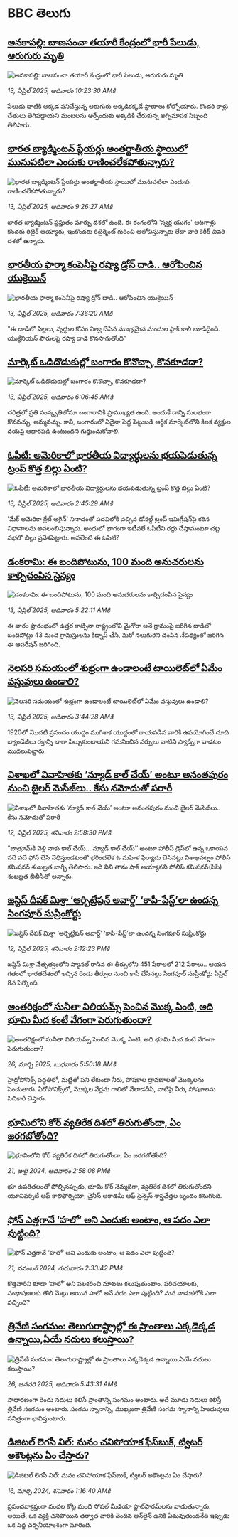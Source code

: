 # BBC తెలుగు## [అనకాపల్లి: బాణసంచా తయారీ కేంద్రంలో భారీ పేలుడు, ఆరుగురు మృతి](https://www.bbc.com/telugu/articles/cjewl127j1ko?at_campaign=githubrss)![అనకాపల్లి: బాణసంచా తయారీ కేంద్రంలో భారీ పేలుడు, ఆరుగురు మృతి](https://ichef.bbci.co.uk/ace/standard/240/cpsprodpb/7e77/live/1e243de0-184f-11f0-8a1e-3ff815141b98.jpg)_13, ఏప్రిల్ 2025, ఆదివారం 10:23:30 AMకి_పేలుడు ధాటికి అక్కడ పనిచేస్తున్న ఆరుగురు అక్కడికక్కడే ప్రాణాలు కోల్పోయారు. కొందరి కాళ్లు చేతులు తెగిపడ్డాయని మంటలను ఆర్పేందుకు అక్కడికి చేరుకున్న అగ్నిమాపక సిబ్బంది తెలిపారు.## [భారత బ్యాడ్మింటన్‌ ప్లేయర్లు అంతర్జాతీయ స్థాయిలో మునుపటిలా ఎందుకు రాణించలేకపోతున్నారు?](https://www.bbc.com/telugu/articles/cp34q9ygj4xo?at_campaign=githubrss)![భారత బ్యాడ్మింటన్‌ ప్లేయర్లు అంతర్జాతీయ స్థాయిలో మునుపటిలా ఎందుకు రాణించలేకపోతున్నారు?](https://ichef.bbci.co.uk/ace/standard/240/cpsprodpb/1dc4/live/620bf130-16ef-11f0-a455-cf1d5f751d2f.jpg)_13, ఏప్రిల్ 2025, ఆదివారం 9:26:27 AMకి_భారత బ్యాడ్మింటన్ ప్రస్తుతం మార్పు దశలో ఉంది. ఈ రంగంలోని 'స్వర్ణ యుగం' ఆటగాళ్లు కొందరు రిటైర్ అయ్యారు, ఇంకొందరు రిటైర్మెంట్ గురించి ఆలోచిస్తున్నారు లేదా వారి కెరీర్ చివరి దశలో ఉన్నారు.## [భారతీయ ఫార్మా కంపెనీపై రష్యా డ్రోన్  దాడి.. ఆరోపించిన యుక్రెయిన్ ](https://www.bbc.com/telugu/articles/c4g42933zzeo?at_campaign=githubrss)![భారతీయ ఫార్మా కంపెనీపై రష్యా డ్రోన్  దాడి.. ఆరోపించిన యుక్రెయిన్ ](https://ichef.bbci.co.uk/ace/standard/240/cpsprodpb/bdd1/live/76b0e450-182b-11f0-bd2f-2fcf8b3cbb0f.jpg)_13, ఏప్రిల్ 2025, ఆదివారం 7:36:20 AMకి_"ఈ దాడిలో పిల్లలు, వృద్ధుల కోసం నిల్వ చేసిన ముఖ్యమైన మందుల స్టాక్ కాలి బూడిదైంది. యుక్రేనియన్ పౌరులపై రష్యా దాడి కొనసాగుతోంది"## [మార్కెట్ ఒడిదొడుకుల్లో బంగారం కొనొచ్చా, కొనకూడదా?](https://www.bbc.com/telugu/articles/cg41v7gwvwro?at_campaign=githubrss)![మార్కెట్ ఒడిదొడుకుల్లో బంగారం కొనొచ్చా, కొనకూడదా?](https://ichef.bbci.co.uk/ace/standard/240/cpsprodpb/4647/live/3997fe80-176a-11f0-8a1e-3ff815141b98.jpg)_13, ఏప్రిల్ 2025, ఆదివారం 6:06:45 AMకి_చరిత్రలో ప్రతి సంస్కృతిలోనూ బంగారానికి ప్రాముఖ్యత ఉంది. అందుకే దాన్ని సులభంగా కొనవచ్చు, అమ్మవచ్చు. కానీ,  బంగారంలో ఏదైనా పెద్ద పెట్టుబడి ఆర్థిక మార్కెట్‌లోని కీలక వ్యక్తుల దయపై ఆధారపడి ఉంటుందని గుర్తుంచుకోవాలి.## [ఓపీటీ: అమెరికాలో భారతీయ విద్యార్ధులను భయపెడుతున్న ట్రంప్ కొత్త బిల్లు ఏంటి?](https://www.bbc.com/telugu/articles/c62j62yrg81o?at_campaign=githubrss)![ఓపీటీ: అమెరికాలో భారతీయ విద్యార్ధులను భయపెడుతున్న ట్రంప్ కొత్త బిల్లు ఏంటి?](https://ichef.bbci.co.uk/ace/standard/240/cpsprodpb/96fc/live/9e708580-178c-11f0-8a1e-3ff815141b98.jpg)_13, ఏప్రిల్ 2025, ఆదివారం 2:45:29 AMకి_'మేక్ అమెరికా గ్రేట్ అగైన్' నినాదంతో పదవిలోకి వచ్చిన డోనల్డ్ ట్రంప్ ఇమిగ్రేషన్‌పై కఠిన విధానాలను అవలంబిస్తున్నారు. అందులో భాగంగా ఇటీవలే ఓపీటీని రద్దు చేస్తామంటూ చట్ట సభలో బిల్లు ప్రవేశపెట్టారు. అసలేంటి ఈ ఓపీటీ?## [డంకరామి: ఈ బందిపోటును, 100 మంది అనుచరులను కాల్చిచంపిన సైన్యం](https://www.bbc.com/telugu/articles/cj3xrrn7gedo?at_campaign=githubrss)![డంకరామి: ఈ బందిపోటును, 100 మంది అనుచరులను కాల్చిచంపిన సైన్యం](https://ichef.bbci.co.uk/ace/standard/240/cpsprodpb/bc45/live/d56aa860-1807-11f0-b1b3-7358f8d35a35.jpg)_13, ఏప్రిల్ 2025, ఆదివారం 5:22:11 AMకి_ఈ వారం ప్రారంభంలో ఉత్తర కాట్సినా రాష్ట్రంలోని మైగోరా అనే గ్రామంపై జరిగిన  దాడిలో బందిపోట్లు 43 మంది గ్రామస్తులను కిడ్నాప్ చేసి, మరో నలుగురిని చంపిన నేపథ్యంలో జరిగిన ఈ ఆపరేషన్‌ జరిగింది.## [నెలసరి సమయంలో శుభ్రంగా ఉండాలంటే టాయిలెట్‌లో ఏమేం వస్తువులు ఉండాలి?](https://www.bbc.com/telugu/articles/cwyqx50wgryo?at_campaign=githubrss)![నెలసరి సమయంలో శుభ్రంగా ఉండాలంటే టాయిలెట్‌లో ఏమేం వస్తువులు ఉండాలి?](https://ichef.bbci.co.uk/ace/standard/240/cpsprodpb/cb1d/live/2c3cdb20-17c4-11f0-a710-e18c9fa98fc5.jpg)_13, ఏప్రిల్ 2025, ఆదివారం 3:44:28 AMకి_1920లో మొదటి ప్రపంచం యుద్ధం ముగిశాక యుద్ధంలో గాయపడిన వారికి ఉపయోగించే దూది బ్యాండేజీలు రక్తాన్ని బాగా పీల్చుకుంటాయని గమనించిన నర్సులు వాటిని ప్యాడ్స్‌గా వాడటం మొదలుపెట్టారు.## [విశాఖలో వివాహితకు ‘న్యూడ్ కాల్ చేయ్’ అంటూ అనంతపురం నుంచి జైలర్ మెసేజ్‌లు.. కేసు నమోదుతో పరారీ](https://www.bbc.com/telugu/articles/c9349yz09p9o?at_campaign=githubrss)![విశాఖలో వివాహితకు ‘న్యూడ్ కాల్ చేయ్’ అంటూ అనంతపురం నుంచి జైలర్ మెసేజ్‌లు.. కేసు నమోదుతో పరారీ](https://ichef.bbci.co.uk/ace/standard/240/cpsprodpb/281c/live/651ffe00-17aa-11f0-8a1e-3ff815141b98.jpg)_12, ఏప్రిల్ 2025, శనివారం 2:58:30 PMకి_"బాత్రూమ్‌కి వెళ్లి నాకు కాల్ చేయ్... న్యూడ్ కాల్ చేయ్’’ అంటూ పోలీస్ డ్రెస్‌లో ఉన్న ఒకాయన పదే పదే ఫోన్ చేసి వేధిస్తుండటంతో భరించలేక ఓ మహిళ ఫిర్యాదు చేసినట్లు విశాఖపట్నం పోలీస్ కమిషనర్ శంఖబ్రత బాగ్చీ తెలిపారు. 
ఇది విని తాను షాక్ అయ్యానని పోలీస్ కమిషనర్(సీపీ) శంఖబ్రత బీబీసీతో అన్నారు.## [జస్టిస్ దీపక్ మిశ్రా ‘ఆర్బిట్రేషన్ అవార్డ్’ ‘కాపీ-పేస్ట్’లా ఉందన్న సింగపూర్ సుప్రీంకోర్టు](https://www.bbc.com/telugu/articles/ckgx4j30dnyo?at_campaign=githubrss)![జస్టిస్ దీపక్ మిశ్రా ‘ఆర్బిట్రేషన్ అవార్డ్’ ‘కాపీ-పేస్ట్’లా ఉందన్న సింగపూర్ సుప్రీంకోర్టు](https://ichef.bbci.co.uk/ace/standard/240/cpsprodpb/1be7/live/02ac3470-17a8-11f0-b1b3-7358f8d35a35.jpg)_12, ఏప్రిల్ 2025, శనివారం 2:12:23 PMకి_జస్టిస్ మిశ్రా నేతృత్వంలోని ప్యానల్ రాసిన ఈ తీర్పులోని 451 పేరాలలో 212 పేరాలు.. ఆయన గతంలో భారతదేశంలో ఇచ్చిన రెండు తీర్పుల నుంచి కాపీ చేసినట్లు సింగపూర్ సుప్రీంకోర్టు ఏప్రిల్ 8న పేర్కొంది.## [అంతరిక్షంలో సునీతా విలియమ్స్ పెంచిన మొక్క ఏంటి, అది భూమి మీద కంటే వేగంగా పెరుగుతుందా?](https://www.bbc.com/telugu/articles/c1mn43gmj39o?at_campaign=githubrss)![అంతరిక్షంలో సునీతా విలియమ్స్ పెంచిన మొక్క ఏంటి, అది భూమి మీద కంటే వేగంగా పెరుగుతుందా?](https://ichef.bbci.co.uk/ace/standard/240/cpsprodpb/931a/live/71e4f570-0966-11f0-94d4-6f954f5dcfa3.jpg)_26, మార్చి 2025, బుధవారం 5:50:18 AMకి_హైడ్రోపోనిక్స్‌ పద్ధతిలో, మట్టితో పని లేకుండా నీరు, పోషకాల ద్రావణాలతో మొక్కలను పెంచుతారు. ఏరోపోనిక్స్‌లో, మొక్కల వేర్లను గాలిలో వేలాడదీసి, వాటిపై నీరు, పోషకాలను పిచికారీ చేస్తారు.## [భూమిలోని కోర్ వ్యతిరేక దిశలో తిరుగుతోందా, ఏం జరగబోతోంది?](https://www.bbc.com/telugu/articles/crgr7rnd7g4o?at_campaign=githubrss)![భూమిలోని కోర్ వ్యతిరేక దిశలో తిరుగుతోందా, ఏం జరగబోతోంది?](https://ichef.bbci.co.uk/ace/standard/240/cpsprodpb/cc28/live/4457bc00-3ec3-11ef-b2f4-77406157b906.jpg)_21, జులై 2024, ఆదివారం 2:58:08 PMకి_భూ ఉపరితలంతో పోల్చినప్పుడు, భూమి కోర్ నెమ్మదిగా, వ్యతిరేక దిశలో తిరుగుతోందని యూనివర్సిటీ ఆఫ్ కాలిఫోర్నియా, చైనీస్ అకాడమీ ఆఫ్ సైన్సెస్‌ శాస్త్రవేత్తల బృందం కనుగొంది.## [ఫోన్ ఎత్తగానే ‘హలో’ అని ఎందుకు అంటాం, ఆ పదం ఎలా పుట్టింది?](https://www.bbc.com/telugu/articles/cgj7x7gdjq4o?at_campaign=githubrss)![ఫోన్ ఎత్తగానే ‘హలో’ అని ఎందుకు అంటాం, ఆ పదం ఎలా పుట్టింది?](https://ichef.bbci.co.uk/ace/standard/240/cpsprodpb/0618/live/7a20ebb0-a807-11ef-b21e-5359bd56d02f.jpg)_21, నవంబర్ 2024, గురువారం 2:33:42 PMకి_కొత్తవారిని కూడా ‘హలో’ అని పలకరించి మాటలు కలుపుతుంటాం.  పరిచయాలకు, సంభాషణలకు తొలి మెట్టు అయిన హలో అనే పదం ఎలా పుట్టింది? మన వాడుకలోకి ఎలా వచ్చింది?## [త్రివేణి సంగమం: తెలుగురాష్ట్రాల్లో ఈ ప్రాంతాలు ఎక్కడెక్కడ ఉన్నాయి,ఏయే నదులు కలుస్తాయి? ](https://www.bbc.com/telugu/articles/cz7elrr17jeo?at_campaign=githubrss)![త్రివేణి సంగమం: తెలుగురాష్ట్రాల్లో ఈ ప్రాంతాలు ఎక్కడెక్కడ ఉన్నాయి,ఏయే నదులు కలుస్తాయి? ](https://ichef.bbci.co.uk/ace/standard/240/cpsprodpb/9dad/live/7f50e780-da42-11ef-a37f-eba91255dc3d.jpg)_26, జనవరి 2025, ఆదివారం 5:43:31 AMకి_సాధారణంగా రెండు నదులు కలిసే ప్రాంతాన్ని సంగమం అంటారు. అదే మూడు నదులు కలిస్తే త్రివేణి సంగమం అంటారు. సంగమ స్నానాన్ని, ముఖ్యంగా త్రివేణి సంగమ స్నానాన్ని హిందువులు పవిత్రంగా భావిస్తుంటారు.## [డిజిటల్ లెగసీ విల్: మనం చనిపోయాక ఫేస్‌బుక్, ట్విటర్‌ అకౌంట్లను ఏం చేస్తారు?](https://www.bbc.com/telugu/articles/cx0zl1qeyq2o?at_campaign=githubrss)![డిజిటల్ లెగసీ విల్: మనం చనిపోయాక ఫేస్‌బుక్, ట్విటర్‌ అకౌంట్లను ఏం చేస్తారు?](https://ichef.bbci.co.uk/ace/standard/240/cpsprodpb/bea2/live/2323ffd0-e2d4-11ee-9410-0f893255c2a0.jpg)_16, మార్చి 2024, శనివారం 1:16:40 AMకి_ప్రపంచవ్యాప్తంగా వందల కోట్ల మంది సోషల్ మీడియా ఫ్లాట్‌ఫారమ్‌లను వాడుతున్నారు. అయితే, ఒక వ్యక్తి చనిపోయిన తర్వాత వారికి చెందిన ఆన్‌లైన్ ఉనికి ఏమవుతుందనేది ఇప్పుడు ఒక పెద్ద చర్చనీయాంశంగా మారింది.
